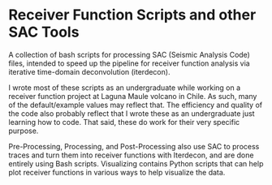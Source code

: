 # Receiver Function Scripts and other SAC Tools
A collection of bash scripts for processing SAC (Seismic Analysis Code) files, intended to speed up the pipeline for receiver function analysis via iterative time-domain deconvolution (iterdecon).

I wrote most of these scripts as an undergraduate while working on a receiver function project at Laguna Maule volcano in Chile. As such, many of the default/example values may reflect that. The efficiency and quality of the code also probably reflect that I wrote these as an undergraduate just learning how to code. That said, these do work for their very specific purpose.

Pre-Processing, Processing, and Post-Processing also use SAC to process traces and turn them into receiver functions with Iterdecon, and are done entirely using Bash scripts. Visualizing contains Python scripts that can help plot receiver functions in various ways to help visualize the data.
